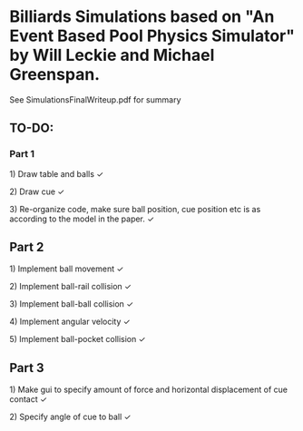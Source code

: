 <h1>Billiards Simulations based on "An Event Based Pool Physics Simulator" by Will Leckie and Michael Greenspan.</h1>

<p>See SimulationsFinalWriteup.pdf for summary</p>

<h2>TO-DO:</h2>
<h3>Part 1</h3>
<p>1) Draw table and balls ✓</p>
<p>2) Draw cue ✓</p>
<p>3) Re-organize code, make sure ball position, cue position etc is as according to the model in the paper. ✓</p>

<h2>Part 2</h2>
<p>1) Implement ball movement ✓</p>
<p>2) Implement ball-rail collision ✓</p>
<p>3) Implement ball-ball collision ✓</p>
<p>4) Implement angular velocity ✓</p>
<p>5) Implement ball-pocket collision ✓</p>

<h2>Part 3</h2>
<p>1) Make gui to specify amount of force and horizontal displacement of cue contact ✓ </p>
<p>2) Specify angle of cue to ball ✓</p>

